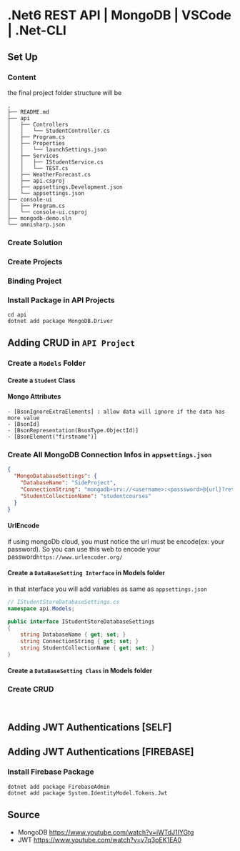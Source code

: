 # .Net6  REST API | MongoDB | VSCode | .Net-CLI

## Set Up
### Content
the final project folder structure will be
```
.
├── README.md
├── api
│   ├── Controllers
│   │   └── StudentController.cs
│   ├── Program.cs
│   ├── Properties
│   │   └── launchSettings.json
│   ├── Services
│   │   ├── IStudentService.cs
│   │   └── TEST.cs
│   ├── WeatherForecast.cs
│   ├── api.csproj
│   ├── appsettings.Development.json
│   └── appsettings.json
├── console-ui
│   ├── Program.cs
│   └── console-ui.csproj
├── mongodb-demo.sln
└── omnisharp.json
```
### Create Solution
### Create Projects
### Binding Project
### Install Package in API Projects
```
cd api
dotnet add package MongoDB.Driver
```

## Adding CRUD in `API Project`
### Create a `Models` Folder 
#### Create a `Student` Class
#### Mongo Attributes 
    - [BsonIgnoreExtraElements] : allow data will ignore if the data has more value
    - [BsonId]
    - [BsonRepresentation(BsonType.ObjectId)]
    - [BsonElement("firstname")]
### Create All MongoDB Connection Infos in `appsettings.json`
```json
{
  "MongoDatabaseSettings": {
    "DatabaseName": "SideProject",
    "ConnectionString": "mongodb+srv://<username>:<passsword>@{url}?retryWrites=true&w=majority",
    "StudentCollectionName": "studentcourses"
  }
}
```
#### UrlEncode
if using mongoDb cloud, you must notice the url must be encode(ex: your password). So you can use this web to encode your password`https://www.urlencoder.org/`
#### Create a `DataBaseSetting Interface` in Models folder
in that interface you will add variables  as same as `appsettings.json`
```c#
// IStudentStoreDatabaseSettings.cs
namespace api.Models;

public interface IStudentStoreDatabaseSettings
{
    string DatabaseName { get; set; }
    string ConnectionString { get; set; }
    string StudentCollectionName { get; set; }
}

```
#### Create a `DataBaseSetting Class` in Models folder

### Create CRUD
<br/>

## Adding JWT Authentications [SELF]



## Adding JWT Authentications [FIREBASE]
### Install Firebase Package
```
dotnet add package FirebaseAdmin
dotnet add package System.IdentityModel.Tokens.Jwt
```

## Source
- MongoDB
    https://www.youtube.com/watch?v=iWTdJ1IYGtg
- JWT
    https://www.youtube.com/watch?v=v7q3pEK1EA0
